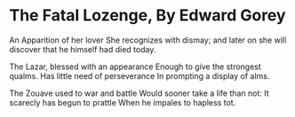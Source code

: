 # The Fatal Lozenge, By Edward Gorey

An Apparition of her lover She recognizes with dismay;
and later on she will discover that he himself had died today.

The Lazar, blessed with an appearance
Enough to give the strongest qualms.
Has little need of perseverance
In prompting a display of alms.

The Zouave used to war and battle
Would sooner take a life than not:
It scarecly has begun to prattle
When he impales to hapless tot.
